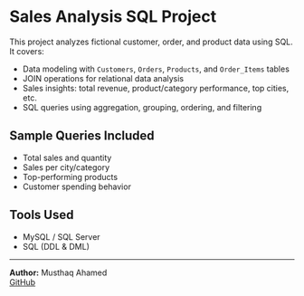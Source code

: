 # Sales Analysis SQL Project

This project analyzes fictional customer, order, and product data using SQL. It covers:

- Data modeling with `Customers`, `Orders`, `Products`, and `Order_Items` tables
- JOIN operations for relational data analysis
- Sales insights: total revenue, product/category performance, top cities, etc.
- SQL queries using aggregation, grouping, ordering, and filtering

## Sample Queries Included
- Total sales and quantity
- Sales per city/category
- Top-performing products
- Customer spending behavior

## Tools Used
- MySQL / SQL Server
- SQL (DDL & DML)

---

**Author:** Musthaq Ahamed  
[GitHub](https://github.com/mustaqahmd)
